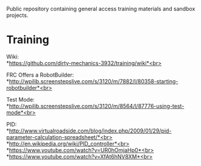 Public repository containing general access training materials and sandbox projects.

Training
========
Wiki:  
*https://github.com/dirty-mechanics-3932/training/wiki*<br>

FRC Offers a RobotBuilder:<br>
*http://wpilib.screenstepslive.com/s/3120/m/7882/l/80358-starting-robotbuilder*<br>

Test Mode:  <br>
*http://wpilib.screenstepslive.com/s/3120/m/8564/l/87776-using-test-mode*<br>

PID:  <br>
*http://www.virtualroadside.com/blog/index.php/2009/01/29/pid-parameter-calculation-spreadsheet/*<br>
*http://en.wikipedia.org/wiki/PID_controller*<br>
*https://www.youtube.com/watch?v=UR0hOmjaHp0*<br>
*https://www.youtube.com/watch?v=XfAt6hNV8XM*<br>





